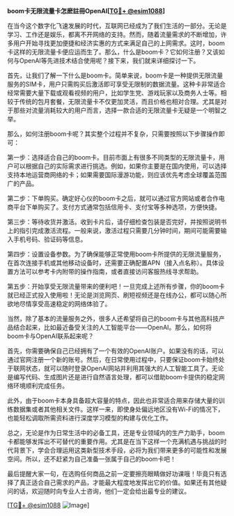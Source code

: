 **boom卡无限流量卡怎麽註冊OpenAI[[TG💪+ @esim1088](https://t.me/s/esim1088)]**

在当今这个数字化飞速发展的时代，互联网已经成为了我们生活的一部分。无论是学习、工作还是娱乐，都离不开网络的支持。然而，随着流量需求的不断增加，许多用户开始寻找更加便捷和经济实惠的方式来满足自己的上网需求。这时，boom卡这样的无限流量卡便应运而生了。那么，什么是boom卡？它如何注册？又该如何与OpenAI等先进技术结合使用呢？接下来，我们就来详细探讨一下。

首先，让我们了解一下什么是boom卡。简单来说，boom卡是一种提供无限流量服务的SIM卡，用户只需购买后激活即可享受无限制的数据流量。这种卡非常适合经常需要大量下载或观看视频的用户，比如学生党、游戏玩家以及商务人士等。相较于传统的包月套餐，无限流量卡不仅更加灵活，而且价格也相对合理。尤其是对于那些对流量消耗较大的用户而言，选择一款合适的无限流量卡无疑是一个明智之举。

那么，如何注册boom卡呢？其实整个过程并不复杂，只需要按照以下步骤操作即可：

第一步：选择适合自己的boom卡。目前市面上有很多不同类型的无限流量卡，用户可以根据自己的实际需求进行挑选。例如，如果你主要是在国内使用，可以选择支持本地运营商网络的卡；如果需要国际漫游功能，则应该优先考虑全球覆盖范围广的产品。

第二步：下单购买。确定好心仪的boom卡之后，就可以通过官方网站或者合作电商平台下单购买了。支付方式通常包括信用卡、支付宝等多种选项，方便快捷。

第三步：等待收货并激活。收到卡片后，请仔细检查包装是否完好，并按照说明书上的指引完成激活流程。一般来说，激活过程只需要几分钟时间，期间可能需要输入手机号码、验证码等信息。

第四步：设置设备参数。为了确保能够正常使用boom卡所提供的无限流量服务，在首次连接手机或其他移动设备时，还需要正确配置APN（接入点名称）。具体设置方法可以参考卡内附带的操作指南，或者直接访问客服热线寻求帮助。

第五步：开始享受无限流量带来的便利吧！一旦完成上述所有步骤，你的boom卡就已经正式投入使用啦！无论是浏览网页、刷短视频还是在线办公，都可以随心所欲地尽情享受高速稳定的网络体验了。

当然，除了基本的流量服务之外，很多人还希望将自己的boom卡与其他高科技产品结合起来，比如最近备受关注的人工智能平台——OpenAI。那么，如何将boom卡与OpenAI联系起来呢？

首先，你需要确保自己已经拥有了一个有效的OpenAI账户。如果没有的话，可以通过官网注册一个新的账号。然后，在日常使用过程中，只要保证boom卡始终处于联网状态，就可以随时登录OpenAI网站并利用其强大的人工智能工具了。无论是编写代码、生成图片还是进行自然语言处理，都可以借助boom卡提供的稳定网络环境顺利完成任务。

此外，由于boom卡本身具备超大容量的特点，因此也非常适合用来存储大量的训练数据集或者其他相关文件。这样一来，即使身处偏远地区没有Wi-Fi的情况下，也能轻松调取所需资料进行深度学习模型的构建与优化工作。

总之，无论是作为日常生活中的必备工具，还是专业领域内的生产力助手，boom卡都能够发挥出不可替代的重要作用。尤其是在当下这样一个充满机遇与挑战的时代背景下，学会合理运用这类新型技术手段，必将为我们带来更多的可能性和发展空间。所以，还不赶紧为自己准备一张属于自己的boom卡吧！

最后提醒大家一句，在选购任何商品之前一定要擦亮眼睛做好功课哦！毕竟只有选择了真正适合自己需求的产品，才能最大程度地发挥出它的价值。如果还有其他疑问的话，欢迎随时向专业人士咨询，他们一定会给出最专业的建议。

[[TG💪+ @esim1088](https://t.me/s/esim1088) ![Image](https://i.postimg.cc/4NQfJmqS/Snipaste-2025-05-13-00-14-12.png)]